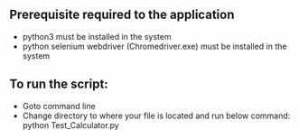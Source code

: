 ## Prerequisite required to the application
* python3 must be installed in the system
* python selenium webdriver (Chromedriver.exe) must be installed in the system

## To run the script:
* Goto command line
* Change directory to where your file is located and run below command:
python Test_Calculator.py
